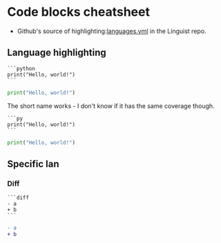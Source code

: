 # Code blocks cheatsheet

- Github's source of highlighting:[languages.yml](https://github.com/github/linguist/blob/master/lib/linguist/languages.yml) in the Linguist repo.


## Language highlighting

	```python
	print("Hello, world!")
	```

```python
print("Hello, world!")
```

The short name works - I don't know if it has the same coverage though.

	```py
	print("Hello, world!")
	```

```py
print("Hello, world!")
```

## Specific lan
### Diff

	```diff
	- a
	+ b
	```

```diff
- a
+ b
```
<!--stackedit_data:
eyJoaXN0b3J5IjpbMzQ1MjU5OTI5XX0=
-->